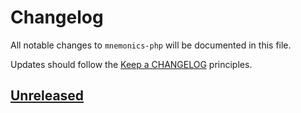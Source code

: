 # Changelog

All notable changes to `mnemonics-php` will be documented in this file.

Updates should follow the [Keep a CHANGELOG](https://keepachangelog.com) principles.

## [Unreleased]

[Unreleased]: https://github.com/pxgamer/mnemonics-php/compare/master...develop

